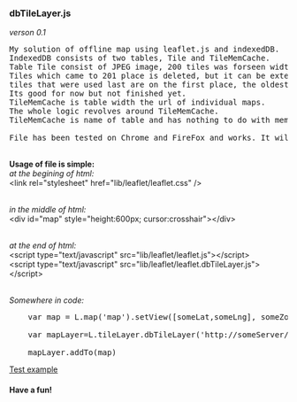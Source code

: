 <h3> dbTileLayer.js</h3> 
<em>verson 0.1</em> 

<pre>
My solution of offline map using leaflet.js and indexedDB. 
IndexedDB consists of two tables, Tile and TileMemCache. 
Table Tile consist of JPEG image, 200 tiles was forseen width logic of TileMemCache. 
Tiles which came to 201 place is deleted, but it can be extended. Logic is (FILO): 
tiles that were used last are on the first place, the oldest on a last place or delete. 
Its good for now but not finished yet.
TileMemCache is table width the url of individual maps. 
The whole logic revolves around TileMemCache. 
TileMemCache is name of table and has nothing to do with memcached.

File has been tested on Chrome and FireFox and works. It will be better soon.
</pre>
<br><b>Usage of file is simple:</b>
<br><em>at the begining of html:</em>
<br>  \<link rel="stylesheet" href="lib/leaflet/leaflet.css" /\>

<br><em> in the middle of html:  </em>
<br> \<div id="map" style="height:600px; cursor:crosshair"\>\</div\>


<br><em> at the end of html:</em>
<br>  \<script type="text/javascript" src="lib/leaflet/leaflet.js"\>\</script\>
<br>  \<script type="text/javascript" src="lib/leaflet/leaflet.dbTileLayer.js"\>\</script\> 

<br><em>Somewhere in code: </em>
<pre>
	var map = L.map('map').setView([someLat,someLng], someZoom);
<br>	var mapLayer=L.tileLayer.dbTileLayer('http://someServer/tile/{z}/{y}/{x}', {attribution: 'someAttribute',});		
<br>	mapLayer.addTo(map)
</pre>
<a href="http://plnkr.co/edit/OMWh0RrV5UCghRGnA5UO?p=preview" target="dbTileLayer">Test example</a>

<h4>Have a fun!</h4>

